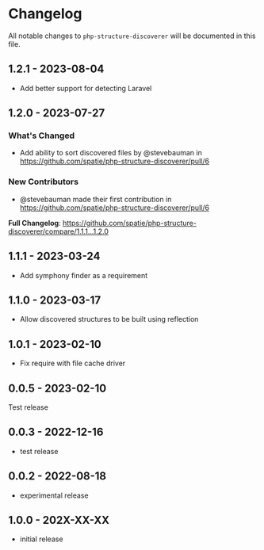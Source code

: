 # Changelog

All notable changes to `php-structure-discoverer` will be documented in this file.

## 1.2.1 - 2023-08-04

- Add better support for detecting Laravel

## 1.2.0 - 2023-07-27

### What's Changed

- Add ability to sort discovered files by @stevebauman in https://github.com/spatie/php-structure-discoverer/pull/6

### New Contributors

- @stevebauman made their first contribution in https://github.com/spatie/php-structure-discoverer/pull/6

**Full Changelog**: https://github.com/spatie/php-structure-discoverer/compare/1.1.1...1.2.0

## 1.1.1 - 2023-03-24

- Add symphony finder as a requirement

## 1.1.0 - 2023-03-17

- Allow discovered structures to be built using reflection

## 1.0.1 - 2023-02-10

- Fix require with file cache driver

## 0.0.5 - 2023-02-10

Test release

## 0.0.3 - 2022-12-16

- test release

## 0.0.2 - 2022-08-18

- experimental release

## 1.0.0 - 202X-XX-XX

- initial release
